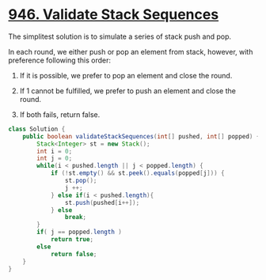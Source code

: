 # [946. Validate Stack Sequences](https://leetcode.com/problems/validate-stack-sequences/)

The simplitest solution is to simulate a series of stack push and pop.

In each round, we either push or pop an element from stack, however, with preference following this order:

1. If it is possible, we prefer to pop an element and close the round.

2. If 1 cannot be fulfilled, we prefer to push an element and close the round.

3. If both fails, return false.

```java
class Solution {
    public boolean validateStackSequences(int[] pushed, int[] popped) {
        Stack<Integer> st = new Stack();
        int i = 0;
        int j = 0;
        while(i < pushed.length || j < popped.length) {
            if (!st.empty() && st.peek().equals(popped[j])) {
                st.pop();
                j ++;
            } else if(i < pushed.length){
                st.push(pushed[i++]);
            } else
                break;
        }
        if( j == popped.length )
            return true;
        else
            return false;
    }
}
```
